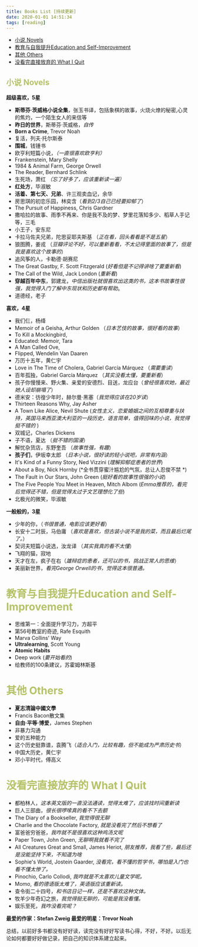 ```yaml
---
title: Books List [持续更新]
date: 2020-01-01 14:51:34
tags: [reading]
---
```


- [小说 Novels](#1)
- [教育与自我提升Education and Self-Improvement](#2)
- [其他 Others](#3)
- [没看完直接放弃的 What I Quit](#4)

**<font color=#B5C266> <h2 id="1"> 小说 Novels </h1></font>**
**超级喜欢，5星**
- **斯蒂芬·茨威格小说全集**，张玉书译，包括象棋的故事，火烧火燎的秘密,心灵的焦灼，一个陌生女人的来信等
- **昨日的世界**，斯蒂芬·茨威格，*自传*
- **Born a Crime**, Trevor Noah
- 复活，列夫·托尔斯泰
- **围城**，钱锺书
- 欧亨利短篇小说，*（一直很喜欢欧亨利）*
- Frankenstein, Mary Shelly
- 1984 & Animal Farm, George Orwell
- The Reader, Bernhard Schlink
- 生死场，萧红 *（忘了好多了，应该重新读一遍）*
- **红处方**，毕淑敏
- **活着、第七天、兄弟**、许三观卖血记，余华
- 房思琪的初恋乐园，林奕含（*看到2/3自己已经要抑郁了*）
- The Pursuit of Happiness, Chris Gardner
- 撒哈拉的故事、雨季不再来、你是我不及的梦、梦里花落知多少、稻草人手记等，三毛
- 小王子，安东尼
- 卡拉马佐夫兄弟，陀思妥耶夫斯基 （*正在看，回头看看是不是五星*）
- 狼图腾，姜戎 （*豆瓣评论不好，可以重新看看，不太记得里面的故事了，但是我是喜欢这个故事的*）
- 追风筝的人，卡勒德·胡赛尼 
- The Great Gastby, F. Scott Fitzgerald (*好看但是不记得讲啥了要重新看*)
- The Call of the Wild, Jack London (*重新看*)
- **穿越百年中东**，郭建龙，*中信出版社就很喜欢出这类的书，这本书故事性很强，我觉得入门了解中东现状和历史都有帮助*。
- 道德经，老子


**喜欢，4星**
- 我们仨，杨绛
- Memoir of a Geisha, Arthur Golden （*日本艺伎的故事，很好看的故事*）
- To Kill a Mockingbird,
- Educated: Memoir, Tara
- A Man Called Ove, 
- Flipped, Wendelin Van Daaren
- 万历十五年，黄仁宇
- Love in The Time of Cholera, Gabriel García Márquez （*需要重读*）
- 百年孤独，Gabriel García Márquez （*其实没看太懂，要重新看*）
- 孩子你慢慢来、野火集、亲爱的安德烈、目送，龙应台（*曾经很喜欢她，最近她人设却崩塌了*）
- 德米安：彷徨少年时，赫尔曼·黑塞（*我觉得应该在20岁读*）
- Thirteen Reasons Why, Jay Asher
- A Town Like Alice, Nevil Shute (*女性主义，恋爱婚姻之间的互相尊重与扶持，英国马来西亚澳大利亚的一段历史，语言简单，值得回味的小说，我觉得挺不错的* )
- 双城记，Charles Dickens
- 子不语，夏达 （*挺不错的国漫*）
- 解忧杂货店，东野奎吾 （*故事性强，有趣*）
- **孩子们**，伊坂幸太郎 （*日本小说，很好读的轻小说吧，非常有内涵*）
- It's Kind of a Funny Story, Ned Vizzini (*理解抑郁症患者的世界*)
- About a Boy, Nick Hornby (*全书贯穿蜜汁尴尬的气氛，总让人忍俊不禁 *) 
- The Fault in Our Stars, John Green (*挺好看的故事性很强的小说*)
- The Five People You Meet in Heaven, Mitch Albom (*Emma推荐的，看完后觉得还不错，但是觉得太过于文艺理想化了些*)
- 北极光的微笑，毕淑敏



**一般般的，3星**
- 少年的你，（*书很普通，电影应该更好看*）
- 长安十二时辰，马伯庸 （*喜欢是喜欢，但古装小说不是我的菜，而且最后烂尾了。*）
- 契诃夫短篇小说选，汝龙译 （*其实我真的看不太懂*）
- 飞翔的猫，寂地
- 天才在左，疯子在右（*雄辩症的患者，还可以的书，挑战正常人的思维*）
- 美丽新世界，*看完George Orwell的书，觉得这本很普通。*



**<font color=#B5C266> <h1 id="2"> 教育与自我提升Education and Self-Improvement </h1></font>**
- 思维第一：全面提升学习力，方超平
- 第56号教室的奇迹, Rafe Esquith
- Marva Collins’ Way
- **Ultralearning**, Scott Young
- **Atomic Habits**
- Deep work (*要开始看的*)
- 给教师的100条建议，苏霍姆林斯基


**<font color=#B5C266> <h1 id="3"> 其他 Others </h1></font>**
- **夏志清論中國文學**
- Francis Bacon散文集
- **自由·平等·博爱**，James Stephen
- 非暴力沟通
- 爱的五种能力
- 这个历史挺靠谱，袁腾飞（*适合入门，比较有趣，但不能成为严肃历史书*）
- 中国大历史，黄仁宇
- 邓小平时代，傅高义

**<font color=#B5C266> <h1 id="4"> 没看完直接放弃的 What I Quit </h1></font>**
- 都柏林人，*这本英文版的一直没法通读，觉得太难了，应该找时间重新读*
- 巨人三部曲，*很长很啰嗦真的看不下去额*
- The Diary of a Bookseller, *我觉得很无聊*
- Charlie and the Chocolate Factory, *就是没看完了然后不想看了*
- 富爸爸穷爸爸，*我咋就不是很喜欢这种鸡汤文呢*
- Paper Town, John Green, *无聊啊我就看不完了*
- All Creatures Great and Small, James Heriot, *朋友推荐，我看了些，最后还是没能坚持下来，不知道为啥*
- Sophie's World, Jostein Gaarder, *没看完，看不懂的哲学书，哪怕是入门也看不懂太惨了。*
- Pinochio, Carlo Collodi, *我咋就是不太喜欢儿童文学呢。*
- Momo, *看的德语版太难了，英语版应该重新读。*
- 查令街二十四号，*和书店日记一样，还是不喜欢这种文体。*
- 牧羊少年奇幻之旅，*我觉得挺无聊的，可能是我没看懂。*
- 娱乐至死，*我咋没看完呢？*

**最爱的作家：Stefan Zweig
最爱的明星：Trevor Noah**

总结，以前好多书都没有好好读，读完没有好好写读书心得，不好，不好。以后无论如何都要好好做记录，把自己的知识体系建立起来。